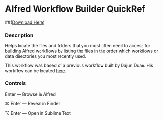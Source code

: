# Alfred Workflow Builder QuickRef

##([Download Here](https://github.com/alex-cory/alfred-workflow/blob/master/Alfred_Workflow_Builder_QuickRef/Alfred%20Workflow%20Builder%20QuickRef.alfredworkflow?raw=true))
### Description
Helps locate the files and folders that you most often need to access for building Alfred workflows by listing the files in the order which workflows or data directories you most recently used.

This workflow was based of a previous workflow built by Dajun Duan.  His workflow can be located [here](https://github.com/ddjfreedom/recent-downloads-alfred-v2).

### Controls
Enter   — Browse in Alfred

⌘ Enter — Reveal in Finder

⌥ Enter — Open in Sublime Text
